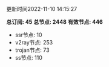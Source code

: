 更新时间2022-11-10 14:15:27

**总订阅: 45**
**总节点: 2448**
**有效节点: 446**
- ssr节点: 10
- v2ray节点: 253
- trojan节点: 73
- ss节点: 110
